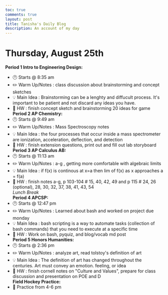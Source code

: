 ```yaml
---
toc: true
comments: true
layout: post
title: Tanisha's Daily Blog
description: An account of my day
---
```

# Thursday, August 25th
**Period 1 Intro to Engineering Design:**
- :clock1: Starts @ 8:35 am
- :pencil2: Warm Up/Notes : class discussion about brainstorming and concept sketches
- :bulb: Main Idea : Brainstorming can be a lenghty and diffucult process. It's important to be patient and not discard any ideas you have.
- :memo: HW : finish concept sketch and brainstorming 20 ideas for game <br>
**Period 2 AP Chemistry:**
- :clock1: Starts @ 9:49 am
- :pencil2: Warm Up/Notes : Mass Spectroscopy notes
- :bulb: Main Idea : the four processes that occur inside a mass spectrometer are ionization, acceleration, deflection, and detection
- :memo: HW : finish extension questions, print out and fill out lab storyboard <br>
**Period 3 AP Calculus AB:**
- :clock1: Starts @ 11:13 am
- :pencil2: Warm Up/Notes : a-g , getting more comfortable with algebraic limits
- :bulb: Main Idea : if f(x) is continous at x=a then lim of f(x) as x approaches a = f(a)
- :memo: HW : finish notes a-g, p 103-104 # 15, 40, 42, 49 and p 115 # 24, 26 (optional), 28, 30, 32, 37, 38, 41, 43, 54 <br>
*Lunch Break* <br>
**Period 4 APCSP:**
- :clock1: Starts @ 12:47 pm
- :pencil2: Warm Up/Notes : Learned about bash and worked on project due monday
- :bulb: Main Idea : bash scripting is a way to automate tasks (collection of bash commands) that you need to execute at a specific time
- :memo: HW : Work on bash, pyquiz, and blog/vocab md post <br>
**Period 5 Honors Humanities:**
- :clock1: Starts @ 2:36 pm
- :pencil2: Warm Up/Notes : analyze art, read tolstoy's definition of art
- :bulb: Main Idea : The definition of art has changed throughout the centuries. Art must convey an emotion. feeling, or idea
- :memo: HW : finish cornell notes on "Culture and Values", prepare for class discussion and presentation on POE and D <br>
**Field Hockey Practice:**
- :runner: Practice from 4-6 pm